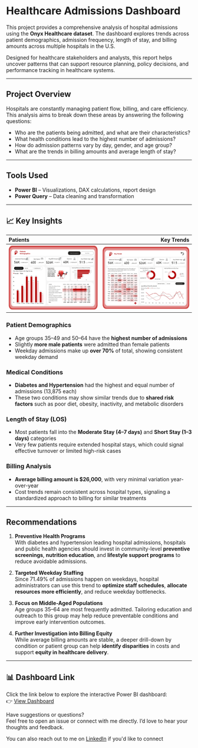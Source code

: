 # Healthcare Admissions Dashboard

This project provides a comprehensive analysis of hospital admissions using the **Onyx Healthcare dataset**. The dashboard explores trends across patient demographics, admission frequency, length of stay, and billing amounts across multiple hospitals in the U.S.

Designed for healthcare stakeholders and analysts, this report helps uncover patterns that can support resource planning, policy decisions, and performance tracking in healthcare systems.

---

## Project Overview

Hospitals are constantly managing patient flow, billing, and care efficiency. This analysis aims to break down these areas by answering the following questions:
- Who are the patients being admitted, and what are their characteristics?
- What health conditions lead to the highest number of admissions?
- How do admission patterns vary by day, gender, and age group?
- What are the trends in billing amounts and average length of stay?

---

## Tools Used

- **Power BI** – Visualizations, DAX calculations, report design
- **Power Query** – Data cleaning and transformation
 

---

## 📈 Key Insights

 Patients                 |                                      Key Trends                                
:------------------------------|-----------------------------------------------:         
 ![](patient_demographics.jpg) |                        ![](key_trends.jpg)


### Patient Demographics
- Age groups 35–49 and 50–64 have the **highest number of admissions**
- Slightly **more male patients** were admitted than female patients
- Weekday admissions make up **over 70%** of total, showing consistent weekday demand

### Medical Conditions
- **Diabetes and Hypertension** had the highest and equal number of admissions (13,875 each)
- These two conditions may show similar trends due to **shared risk factors** such as poor diet, obesity, inactivity, and metabolic disorders

### Length of Stay (LOS)
- Most patients fall into the **Moderate Stay (4–7 days)** and **Short Stay (1–3 days)** categories
- Very few patients require extended hospital stays, which could signal effective turnover or limited high-risk cases

###  Billing Analysis
- **Average billing amount is $26,000**, with very minimal variation year-over-year
- Cost trends remain consistent across hospital types, signaling a standardized approach to billing for similar treatments

---

##  Recommendations

1. **Preventive Health Programs**  
   With diabetes and hypertension leading hospital admissions, hospitals and public health agencies should invest in community-level **preventive screenings**, **nutrition education**, and **lifestyle support programs** to reduce avoidable admissions.

2. **Targeted Weekday Staffing**  
   Since 71.49% of admissions happen on weekdays, hospital administrators can use this trend to **optimize staff schedules**, **allocate resources more efficiently**, and reduce weekday bottlenecks.

3. **Focus on Middle-Aged Populations**  
   Age groups 35–64 are most frequently admitted. Tailoring education and outreach to this group may help reduce preventable conditions and improve early intervention outcomes.

4. **Further Investigation into Billing Equity**  
   While average billing amounts are stable, a deeper drill-down by condition or patient group can help **identify disparities** in costs and support **equity in healthcare delivery**.

---

## 📊 Dashboard Link

Click the link below to explore the interactive Power BI dashboard:  
👉 [View Dashboard](https://app.powerbi.com/view?r=eyJrIjoiNTU0YTljMjctOWFiYi00NzdiLTkxOTctZGYwNTJmMDYxZTk5IiwidCI6Ijk2MjdhZDVhLTIzOTgtNGM4Yi1iZTQ3LWM3OGFhYWMxNmE0MSJ9)



Have suggestions or questions?  
Feel free to open an issue or connect with me directly. I’d love to hear your thoughts and feedback.

You can also reach out to me on [LinkedIn](https://www.linkedin.com/in/elizabeth-oluwafemi-2b3b722b0/) if you'd like to connect

